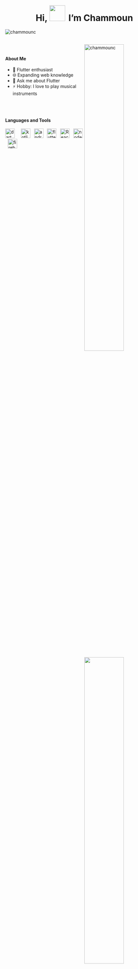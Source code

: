 <h1 align="center">Hi,
 <img src="https://raw.githubusercontent.com/MartinHeinz/MartinHeinz/master/wave.gif" width="50"/>
  &thinsp;I’m Chammoun
</h1>


<p align="left"> <img src="https://komarev.com/ghpvc/?username=chammounc&label=Profile%20views&color=0e75b6&style=flat" alt="chammounc" /> </p>

<br>


<img align="right" src="https://github-readme-stats-git-masterrstaa-rickstaa.vercel.app/api/top-langs?username=chammounc&langs_count=8&show_icons=true&locale=en&layout=compact&theme=prussian&hide_border=true" alt="chammounc" width="50%" /> 

<br>

<h4>About Me</h4>

- 🌱 Flutter enthusiast
- 🌐 Expanding web knowledge
- 💬 Ask me about Flutter
- ⚡ Hobby: I love to play musical instruments

<br>

<img align="right" src="https://github-readme-streak-stats.herokuapp.com/?user=ChammounC&theme=prussian&hide_border=true" width="50%"/> 

<br>

<h4>Languages and Tools</h4>


<p align="left">
<img title="Dart" src="https://www.vectorlogo.zone/logos/dartlang/dartlang-icon.svg" alt="dart" width="30" height="30"/> </a> &nbsp; &nbsp;
<img title="Kotlin" src="https://www.vectorlogo.zone/logos/kotlinlang/kotlinlang-icon.svg" alt="kotlin" width="30" height="30"/> </a> &nbsp;
<img title="Android" src="https://www.vectorlogo.zone/logos/android/android-icon.svg" alt="android" width="30" height="30"/> </a> &nbsp;
<img title="Flutter" src="https://www.vectorlogo.zone/logos/flutterio/flutterio-icon.svg" alt="flutter" width="30" height="30"/> </a> &nbsp; 
<!-- <img title="HTML" src="https://www.vectorlogo.zone/logos/w3_html5/w3_html5-icon.svg" alt="html" width="40" height="40"/> </a>  -->
<!-- <img title="CSS" src="https://www.vectorlogo.zone/logos/w3_css/w3_css-icon.svg" alt="css" width="40" height="40"/> </a>  -->
<!-- <img title="Tailwind CSS" src="https://www.vectorlogo.zone/logos/tailwindcss/tailwindcss-icon.svg" alt="tailwind" width="40" height="40"/> </a>  -->
<img title="React" src="https://upload.wikimedia.org/wikipedia/commons/a/a7/React-icon.svg" alt="React" width="30" height="30"/> </a> &nbsp; 
<img title="NodeJS" src="https://www.vectorlogo.zone/logos/nodejs/nodejs-icon.svg" alt="nodejs" width="30" height="30"/> </a> &nbsp; 
<img title="Firebase" src="https://www.vectorlogo.zone/logos/firebase/firebase-icon.svg" alt="firebase" width="30" height="30"/> </a> &nbsp; 

<br>
